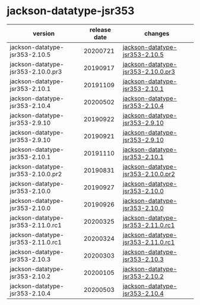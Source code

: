 # jackson-datatype-jsr353	


|version|release date|changes|
|---|---|---|
|jackson-datatype-jsr353-2.10.5|20200721|[jackson-datatype-jsr353-2.10.5](./jackson-datatype-jsr353-2.10.5-20200721.md)|
|jackson-datatype-jsr353-2.10.0.pr3|20190917|[jackson-datatype-jsr353-2.10.0.pr3](./jackson-datatype-jsr353-2.10.0.pr3-20190917.md)|
|jackson-datatype-jsr353-2.10.1|20191109|[jackson-datatype-jsr353-2.10.1](./jackson-datatype-jsr353-2.10.1-20191109.md)|
|jackson-datatype-jsr353-2.10.4|20200502|[jackson-datatype-jsr353-2.10.4](./jackson-datatype-jsr353-2.10.4-20200502.md)|
|jackson-datatype-jsr353-2.9.10|20190922|[jackson-datatype-jsr353-2.9.10](./jackson-datatype-jsr353-2.9.10-20190922.md)|
|jackson-datatype-jsr353-2.9.10|20190921|[jackson-datatype-jsr353-2.9.10](./jackson-datatype-jsr353-2.9.10-20190921.md)|
|jackson-datatype-jsr353-2.10.1|20191110|[jackson-datatype-jsr353-2.10.1](./jackson-datatype-jsr353-2.10.1-20191110.md)|
|jackson-datatype-jsr353-2.10.0.pr2|20190831|[jackson-datatype-jsr353-2.10.0.pr2](./jackson-datatype-jsr353-2.10.0.pr2-20190831.md)|
|jackson-datatype-jsr353-2.10.0|20190927|[jackson-datatype-jsr353-2.10.0](./jackson-datatype-jsr353-2.10.0-20190927.md)|
|jackson-datatype-jsr353-2.10.0|20190926|[jackson-datatype-jsr353-2.10.0](./jackson-datatype-jsr353-2.10.0-20190926.md)|
|jackson-datatype-jsr353-2.11.0.rc1|20200325|[jackson-datatype-jsr353-2.11.0.rc1](./jackson-datatype-jsr353-2.11.0.rc1-20200325.md)|
|jackson-datatype-jsr353-2.11.0.rc1|20200324|[jackson-datatype-jsr353-2.11.0.rc1](./jackson-datatype-jsr353-2.11.0.rc1-20200324.md)|
|jackson-datatype-jsr353-2.10.3|20200303|[jackson-datatype-jsr353-2.10.3](./jackson-datatype-jsr353-2.10.3-20200303.md)|
|jackson-datatype-jsr353-2.10.2|20200105|[jackson-datatype-jsr353-2.10.2](./jackson-datatype-jsr353-2.10.2-20200105.md)|
|jackson-datatype-jsr353-2.10.4|20200503|[jackson-datatype-jsr353-2.10.4](./jackson-datatype-jsr353-2.10.4-20200503.md)|
